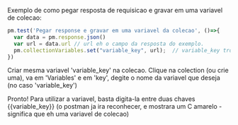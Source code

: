 Exemplo de como pegar resposta de requisicao e gravar em uma variavel de colecao:

```javascript
pm.test('Pegar response e gravar em uma variavel da colecao', ()=>{
  var data = pm.response.json()
  var url = data.url // url eh o campo da resposta do exemplo.  
  pm.collectionVariables.set("variable_key", url);  // variable_key trocar por variavel criada na collection
})
```

Criar mesma variavel 'variable_key' na colecao.
Clique na colection (ou crie uma), va em 'Variables' e em 'key', degite o nome da variavel que deseja (no caso 'variable_key')

Pronto!
Para utilizar a variavel, basta digita-la entre duas chaves {{variable_key}} (o postman ja ira reconhecer, e mostrara um C amarelo - significa que eh uma variavel de colecao)

